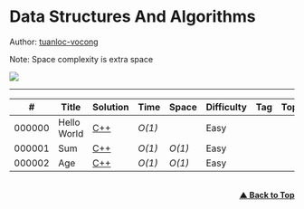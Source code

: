 # Data Structures And Algorithms

Author: [tuanloc-vocong](https://github.com/tuanloc-vocong)

Note: Space complexity is extra space

![](https://progress-bar.dev/100/?title=%20done%201%20/1&width=120)

---

| #      | Title       | Solution                        | Time   | Space  | Difficulty | Tag | Topic |
| ------ | ----------- | ------------------------------- | ------ | ------ | ---------- | --- | ----- |
| 000000 | Hello World | [C++](./000000_hello_world.cpp) | _O(1)_ |        | Easy       |     |       |
| 000001 | Sum         | [C++](./000001_sum.cpp)         | _O(1)_ | _O(1)_ | Easy       |     |       |
| 000002 | Age         | [C++](./000002_age.cpp)         | _O(1)_ | _O(1)_ | Easy       |     |       |

<br/>
   <div align="right">
       <b><a href="#data_structures_and_algorithms">▲ Back to Top</a></b>
   </div>
<br/>
